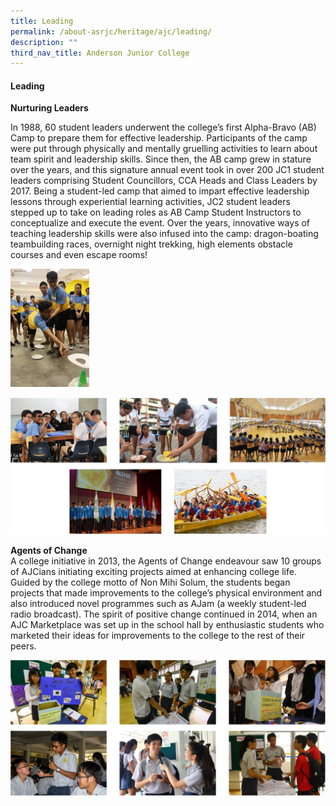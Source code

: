 ```yaml
---
title: Leading
permalink: /about-asrjc/heritage/ajc/leading/
description: ""
third_nav_title: Anderson Junior College
---
```

#### Leading

**Nurturing Leaders**

In 1988, 60 student leaders underwent the college’s first Alpha-Bravo (AB) Camp to prepare them for effective leadership. Participants of the camp were put through physically and mentally gruelling activities to learn about team spirit and leadership skills. Since then, the AB camp grew in stature over the years, and this signature annual event took in over 200 JC1 student leaders comprising Student Councillors, CCA Heads and Class Leaders by 2017. Being a student-led camp that aimed to impart effective leadership lessons through experiential learning activities, JC2 student leaders stepped up to take on leading roles as AB Camp Student Instructors to conceptualize and execute the event. Over the years, innovative ways of teaching leadership skills were also infused into the camp: dragon-boating teambuilding races, overnight night trekking, high elements obstacle courses and even escape rooms!

<img src="/images/Nurturing-Leaders-Alpha-Bravo-Camp-2014_2-200x300.jpg" 
     style="width:25%">

![](/images/AJC%20-%20Learning.jpg)

**Agents of Change**  
A college initiative in 2013, the Agents of Change endeavour saw 10 groups of AJCians initiating exciting projects aimed at enhancing college life. Guided by the college motto of Non Mihi Solum, the students began projects that made improvements to the college’s physical environment and also introduced novel programmes such as AJam (a weekly student-led radio broadcast). The spirit of positive change continued in 2014, when an AJC Marketplace was set up in the school hall by enthusiastic students who marketed their ideas for improvements to the college to the rest of their peers.

![](/images/AJC%20-%20Learning%202.jpg)
